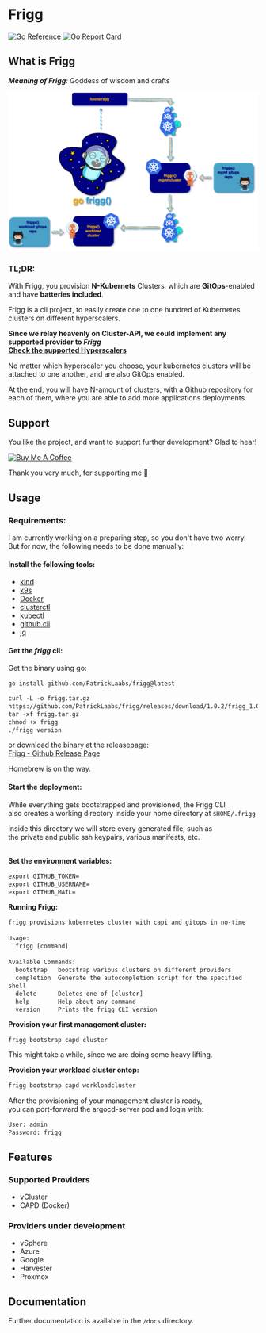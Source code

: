 # Frigg

[![Go Reference](https://pkg.go.dev/badge/github.com/PatrickLaabs/frigg.svg)](https://pkg.go.dev/github.com/PatrickLaabs/frigg)
[![Go Report Card](https://goreportcard.com/badge/github.com/PatrickLaabs/frigg)](https://goreportcard.com/badge/github.com/PatrickLaabs/frigg)

## What is Frigg

***Meaning of Frigg**:* Goddess of wisdom and crafts

![Friggs Overview](assets/Frigg.png)

### **TL;DR**:
With Frigg, you provision **N-Kubernets** Clusters, which are **GitOps**-enabled and have **batteries included**.

Frigg is a cli project, to easily create one to one hundred 
of Kubernetes clusters on different hyperscalers.

**Since we relay heavenly on Cluster-API, we could implement any supported provider to _Frigg_\
[Check the supported Hyperscalers](https://cluster-api.sigs.k8s.io/reference/providers)**

No matter which hyperscaler you choose, your kubernetes clusters will be
attached to one another, and are also GitOps enabled.

At the end, you will have N-amount of clusters, with a Github
repository for each of them, where you are able to add more applications deployments.

## Support

You like the project, and want to support further development?
Glad to hear!

<a href="https://www.buymeacoffee.com/patricklaabs" target="_blank"><img src="https://cdn.buymeacoffee.com/buttons/default-orange.png" alt="Buy Me A Coffee" height="41" width="174"></a>

Thank you very much, for supporting me 🚀

## Usage
### Requirements:

I am currently working on a preparing step, so you don't have two worry.\
But for now, the following needs to be done manually:

#### Install the following tools:

- [kind](https://formulae.brew.sh/formula/kind#default)
- [k9s](https://formulae.brew.sh/formula/k9s#default)
- [Docker](https://www.docker.com/products/docker-desktop/)
- [clusterctl](https://formulae.brew.sh/formula/clusterctl#default)
- [kubectl](https://formulae.brew.sh/formula/kubernetes-cli#default)
- [github cli](https://formulae.brew.sh/formula/gh#default)
- [jq](https://formulae.brew.sh/formula/jq#default)

#### Get the *frigg* cli:
Get the binary using go:
```
go install github.com/PatrickLaabs/frigg@latest
```

```
curl -L -o frigg.tar.gz https://github.com/PatrickLaabs/frigg/releases/download/1.0.2/frigg_1.0.2_darwin_arm64.tar.gz
tar -xf frigg.tar.gz
chmod +x frigg
./frigg version
```

or download the binary at the releasepage:\
[Frigg - Github Release Page](https://github.com/PatrickLaabs/frigg/releases)
 
Homebrew is on the way.

#### Start the deployment:

While everything gets bootstrapped and provisioned, the Frigg CLI \
also creates a working directory inside your home directory at
`$HOME/.frigg`

Inside this directory we will store every generated file, such as\
the private and public ssh keypairs, various manifests, etc.
<br></br>

**Set the environment variables:**

```
export GITHUB_TOKEN=
export GITHUB_USERNAME=
export GITHUB_MAIL=
```

**Running Frigg:**

```
frigg provisions kubernetes cluster with capi and gitops in no-time

Usage:
  frigg [command]

Available Commands:
  bootstrap   bootstrap various clusters on different providers
  completion  Generate the autocompletion script for the specified shell
  delete      Deletes one of [cluster]
  help        Help about any command
  version     Prints the frigg CLI version
```

**Provision your first management cluster:**
``` sh
frigg bootstrap capd cluster
```
This might take a while, since we are doing some heavy lifting.

**Provision your workload cluster ontop:**
``` sh
frigg bootstrap capd workloadcluster
```

After the provisioning of your management cluster is ready,\
you can port-forward the argocd-server pod and login with:
```
User: admin
Password: frigg
```
## Features

### Supported Providers
- vCluster
- CAPD (Docker)

### Providers under development
- vSphere
- Azure
- Google
- Harvester
- Proxmox

## Documentation

Further documentation is available in the `/docs` directory.
